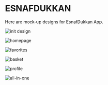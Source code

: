 # ESNAFDUKKAN

Here are mock-up designs for EsnafDukkan App.

![init design](./esnafdukkan/Init.png)

![homepage](./esnafdukkan/Homepage.png)

![favorites](./esnafdukkan/Favorites.png)

![basket](./esnafdukkan/Basket(empty).png)

![profile](./esnafdukkan/Profile-page.png)

![all-in-one](./esnafdukkan/esnafdukkan.png)